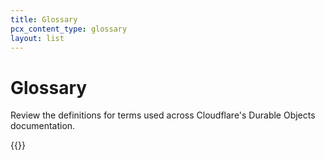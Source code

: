```yaml
---
title: Glossary
pcx_content_type: glossary
layout: list
---
```


# Glossary

Review the definitions for terms used across Cloudflare's Durable Objects documentation.

{{<glossary product="Durable Objects">}}